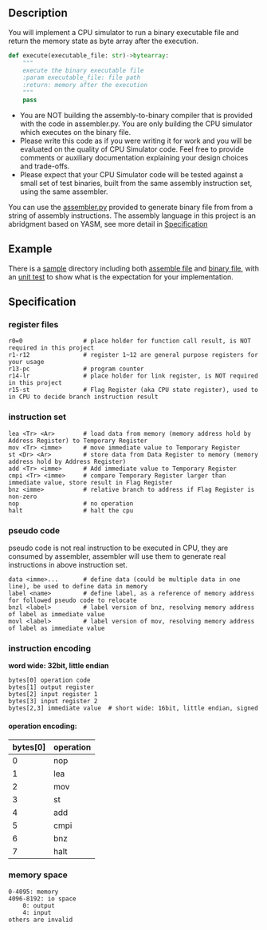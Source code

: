 ## Description
You will implement a CPU simulator to run a binary executable file and return the memory state as byte array after the execution.
```python
def execute(executable_file: str)->bytearray:
    """
    execute the binary executable file
    :param executable_file: file path
    :return: memory after the execution
    """
    pass
```
  * You are NOT building the assembly-to-binary compiler that is provided with the code in assembler.py.  You are only building the CPU simulator which executes on the binary file.
  * Please write this code as if you were writing it for work and you will be evaluated on the quality of CPU Simulator code. Feel free to provide comments or auxiliary documentation explaining your design choices and trade-offs. 
  * Please expect that your CPU Simulator code will be tested against a small set of test binaries, built from the same assembly instruction set, using the same assembler.
  
You can use the [assembler.py](./src/assembler/assembler.py) provided to generate binary file from from a string of assembly instructions. The assembly language in this project is an abridgment based on YASM, see more detail in [Specification](##Specification)
## Example
There is a [sample](./sample) directory including both [assemble file](./sample/hello_world.asm) and [binary file](./sample/hello_world.bin), with an [unit test](./sample/sample_test.py) to show what is the expectation for your implementation.
## Specification
### register files
```
r0=0                 # place holder for function call result, is NOT required in this project 
r1-r12               # register 1~12 are general purpose registers for your usage
r13-pc               # program counter 
r14-lr               # place holder for link register, is NOT required in this project
r15-st               # Flag Register (aka CPU state register), used to in CPU to decide branch instruction result
```
### instruction set
```
lea <Tr> <Ar>        # load data from memory (memory address hold by Address Register) to Temporary Register
mov <Tr> <imme>      # move immediate value to Temporary Register
st <Dr> <Ar>         # store data from Data Register to memory (memory address hold by Address Register)
add <Tr> <imme>      # Add immediate value to Temporary Register
cmpi <Tr> <imme>     # compare Temporary Register larger than immediate value, store result in Flag Register
bnz <imme>           # relative branch to address if Flag Register is non-zero
nop                  # no operation
halt                 # halt the cpu
```
### pseudo code
pseudo code is not real instruction to be executed in CPU, they are consumed by assembler, assembler will use them to generate real instructions in above instruction set. 
```
data <imme>...       # define data (could be multiple data in one line), be used to define data in memory
label <name>         # define label, as a reference of memory address for followed pseudo code to relocate
bnzl <label>         # label version of bnz, resolving memory address of label as immediate value
movl <label>         # label version of mov, resolving memory address of label as immediate value
```
### instruction encoding
**word wide: 32bit, little endian**
```
bytes[0] operation code
bytes[1] output register
bytes[2] input register 1
bytes[3] input register 2
bytes[2,3] immediate value  # short wide: 16bit, little endian, signed
```
#### operation encoding:
|bytes[0]|operation|
|:-------|:-------|
| 0      | nop     |
| 1      | lea     |
| 2      | mov     |
| 3      | st      |
| 4      | add     |
| 5      | cmpi    |
| 6      | bnz     |
| 7      | halt    |
### memory space
```
0-4095: memory
4096-8192: io space
    0: output
    4: input
others are invalid
```
